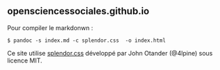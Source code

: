 ## opensciencessociales.github.io

Pour compiler le markdonwn :

    $ pandoc -s index.md -c splendor.css  -o index.html

Ce site utilise [splendor.css](https://github.com/markdowncss/splendor) développé par John Otander (@4lpine) sous licence MIT.
